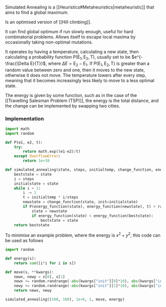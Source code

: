 Simulated Annealing is a [[Heuristics#Metaheuristics|metaheuristic]] that aims to find a global maximum. 

Is an optimised version of [[Hill climbing]].

It can find global optimum if run slowly enough, useful for hard combinatorial problems.
Allows itself to escape local maxima by occasionally taking non-optimal mutations.

It operates by having a temperature, calculating a new state, then calculating a probability function $\text{P}(\text{E}_1,\text{E}_2,\text{T})$, usually set to be $e^{-\frac{\Delta E}{T}}$, where $\Delta E = \text{E}_2-\text{E}_1$. If $\text{P}(\text{E}_1,\text{E}_2,\text{T})$ is greater than a random value between zero and one, then it moves to the new state, otherwise it does not move. The temperature lowers after every step, meaning that it becomes increasingly less likely to move to a less optimal state.



The energy is given by some function, such as in the case of the [[Travelling Salesman Problem (TSP)]], the energy is the total distance, and the change can be implemented by swapping two cities.

### Implementation

```python
import math
import random

def P(e1, e2, t):
    try:
        return math.exp((e1-e2)/t)
    except OverflowError:
        return 1e+10

def simulated_annealing(state, steps, initialtemp, change_function, energy_function):
    beststate = state
    i = steps
    initialstate = state
    while i > 1:
        i -= 1
        t = initialtemp * i/steps
        newstate = change_function(state, init=initialstate)        
        if P(energy_function(state), energy_function(newstate), t) > random.randrange(0,100)/100:
            state = newstate
            if energy_function(state) < energy_function(beststate):
                beststate = state
    return beststate
```

To minimise an example problem, where the energy is $x^2+y^2$, this code can be used as follows
```python
import random

def energy(s):
    return sum([i*i for i in s])

def move(s, **kwargs):
    newx, newy = s[0], s[1]
    newx += random.randrange(-abs(kwargs["init"][0]*10), abs(kwargs["init"][0]*10))/100
    newy += random.randrange(-abs(kwargs["init"][1]*10), abs(kwargs["init"][1]*10))/100
    return newx, newy

simulated_annealing((100, 100), 1e+6, 1, move, energy)
```